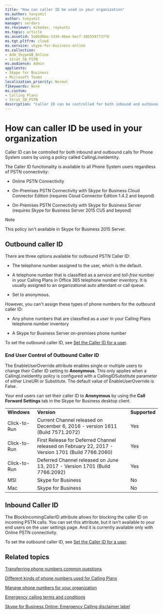 ```yaml
---
title: "How can caller ID be used in your organization"
ms.author: tonysmit
author: tonysmit
manager: serdars
ms.reviewer: mikedav, roykuntz
ms.topic: article
ms.assetid: 5a0bd8ba-3334-46ee-becf-1025597737f6
ms.tgt.pltfrm: cloud
ms.service: skype-for-business-online
ms.collection: 
- Adm_Skype4B_Online
- Strat_SB_PSTN
ms.audience: Admin
appliesto:
- Skype for Business 
- Microsoft Teams
localization_priority: Normal
f1keywords: None
ms.custom:
- Calling Plans
- Strat_SB_PSTN
description: "Caller ID can be controlled for both inbound and outbound calls for Phone System users by using a policy called CallingLineIdentity."
---
```


# How can caller ID be used in your organization

Caller ID can be controlled for both inbound and outbound calls for Phone System users by using a policy called CallingLineIdentity.
  
The Caller ID functionality is available to all Phone System users regardless of PSTN connectivity:
  
- Online PSTN Connectivity
    
- On-Premises PSTN Connectivity with Skype for Business Cloud Connector Edition (requires Cloud Connector Edition 1.4.2 and beyond)
    
- On-Premises PSTN Connectivity with Skype for Business Server (requires Skype for Business Server 2015 CU5 and beyond)
    
> [!NOTE]
> This policy isn't available in Skype for Business 2015 Server. 
  
## Outbound caller ID

There are three options available for outbound PSTN Caller ID:
  
- The telephone number assigned to the user, which is the default.
    
- A telephone number that is classified as a *service* and *toll-free* number in your Calling Plans in Office 365 telephone number inventory. It is usually assigned to an organizational auto attendant or call queue.
    
- Set to anonymous.
    
However, you can't assign these types of phone numbers for the outbound caller ID:
  
- Any phone numbers that are classified as a  *user*  in your Calling Plans telephone number inventory
    
- A Skype for Business Server on-premises phone number
    
To set the outbound caller ID, see [Set the Caller ID for a user](set-the-caller-id-for-a-user.md).
  
### End User Control of Outbound Caller ID

The EnableUserOverride attribute enables single or multiple users to change their Caller ID setting to **Anonymous**. This only applies when a CallingLineIdentity policy is configured with a CallingIDSubstitute parameter of either LineURI or Substitute. The default value of EnableUserOverride is False.
  
Your end users can set their caller ID to **Anonymous** by using the **Call Forward Settings** tab in the Skype for Business desktop client.
  
||||
|:-----|:-----|:-----|
|**Windows** <br/> |**Version** <br/> |**Supported** <br/> |
|Click-to-Run  <br/> |Current Channel released on December 6, 2016 - version 1611 (Build 7571.2072)  <br/> |Yes  <br/> |
|Click-to-Run  <br/> |First Release for Deferred Channel released on February 22, 2017 - Version 1701 (Build 7766.2060)  <br/> |Yes  <br/> |
|Click-to-Run  <br/> |Deferred Channel released on June 13, 2017 - Version 1701 (Build 7766.2092)  <br/> |Yes  <br/> |
|MSI  <br/> |Skype for Business  <br/> |No  <br/> |
|Mac  <br/> |Skype for Business  <br/> |No  <br/> |
   
## Inbound Caller ID

The BlockIncomingCallerID attribute allows for blocking the caller ID on incoming PSTN calls. You can set this attribute, but it isn't available to your end users on the user settings page. And it is currently available only with Online PSTN connectivity.
  
To set the outbound caller ID, see [Set the Caller ID for a user](set-the-caller-id-for-a-user.md).
  
## Related topics
[Transferring phone numbers common questions](transferring-phone-numbers-common-questions.md)

[Different kinds of phone numbers used for Calling Plans](different-kinds-of-phone-numbers-used-for-calling-plans.md)

[Manage phone numbers for your organization](../what-are-calling-plans-in-office-365/manage-phone-numbers-for-your-organization/manage-phone-numbers-for-your-organization.md)

[Emergency calling terms and conditions](legal-and-regulatory/emergency-calling-terms-and-conditions.md)

[Skype for Business Online: Emergency Calling disclaimer label](https://go.microsoft.com/fwlink/?LinkID=692099)

  
 
